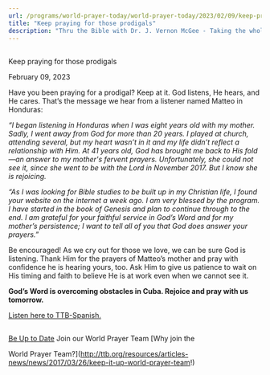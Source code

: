 ```yaml
---
url: /programs/world-prayer-today/world-prayer-today/2023/02/09/keep-praying-for-those-prodigals
title: "Keep praying for those prodigals"
description: "Thru the Bible with Dr. J. Vernon McGee - Taking the whole Word to the whole world"
---
```







## 
 Keep praying for those prodigals


February 09, 2023




Have you been praying for a prodigal? Keep at it. God listens, He hears, and He cares. That’s the message we hear from a listener named Matteo in Honduras:

*“I began listening in Honduras when I was eight years old with my mother. Sadly, I went away from God for more than 20 years. I played at church, attending several, but my heart wasn’t in it and my life didn’t reflect a relationship with Him. At 41 years old, God has brought me back to His fold—an answer to my mother's fervent prayers. Unfortunately, she could not see it, since she went to be with the Lord in November 2017. But I know she is rejoicing.*

*“As I was looking for Bible studies to be built up in my Christian life, I found your website on the internet a week ago. I am very blessed by the program. I have started in the book of Genesis and plan to continue through to the end. I am grateful for your faithful service in God’s Word and for my mother’s persistence; I want to tell all of you that God does answer your prayers.”*

Be encouraged! As we cry out for those we love, we can be sure God is listening. Thank Him for the prayers of Matteo’s mother and pray with confidence he is hearing yours, too. Ask Him to give us patience to wait on His timing and faith to believe He is at work even when we cannot see it.

**God’s Word is overcoming obstacles in Cuba. Rejoice and pray with us tomorrow.**

[Listen here to TTB-Spanish.](https://ttb.twr.org/home/day,0415/language,SPA-LAT)







## 




[Be Up to Date](http://feeds.feedburner.com/WorldPrayerToday "World Prayer Today RSS Feed")
Join our World Prayer Team
[Why join the  

World Prayer Team?](http://ttb.org/resources/articles-news/news/2017/03/26/keep-it-up-world-prayer-team!)




